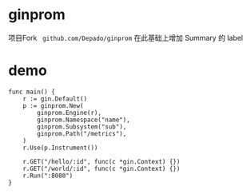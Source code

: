 # ginprom

项目Fork ` github.com/Depado/ginprom` 在此基础上增加 Summary 的 label

# demo 
```
func main() {
	r := gin.Default()
	p := ginprom.New(
		ginprom.Engine(r),
		ginprom.Namespace("name"),
		ginprom.Subsystem("sub"),
		ginprom.Path("/metrics"),
	)
	r.Use(p.Instrument())

	r.GET("/hello/:id", func(c *gin.Context) {})
	r.GET("/world/:id", func(c *gin.Context) {})
	r.Run(":8080")
}
```